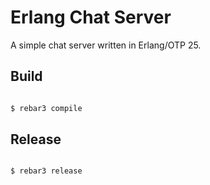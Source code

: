 # Erlang Chat Server

A simple chat server written in Erlang/OTP 25.

## Build

```bash

$ rebar3 compile

```

## Release

```bash

$ rebar3 release

```
